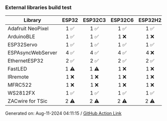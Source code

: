 ### External libraries build test

Library|ESP32|ESP32C3|ESP32C6|ESP32H2|ESP32S2|ESP32S3
-|:-:|:-:|:-:|:-:|:-:|:-:
Adafruit NeoPixel|1 :white_check_mark: |1 :white_check_mark: |1 :white_check_mark: |1 :white_check_mark: |1 :white_check_mark: |1 :white_check_mark: 
ArduinoBLE|1 :white_check_mark: |1 :white_check_mark: |1 :x: |1 :x: |N/A|1 :white_check_mark: 
ESP32Servo|1 :white_check_mark: |1 :white_check_mark: |1 :white_check_mark: |1 :white_check_mark: |1 :white_check_mark: |1 :white_check_mark: 
ESPAsyncWebServer|4 :white_check_mark: |4 :white_check_mark: |4 :white_check_mark: |4 :x: |4 :white_check_mark: |4 :white_check_mark: 
EthernetESP32|2 :white_check_mark: |2 :white_check_mark: |2 :white_check_mark: |2 :white_check_mark: |2 :white_check_mark: |2 :white_check_mark: 
FastLED|1 :warning: |1 :warning: |1 :x: |1 :x: |1 :x: |1 :warning: 
IRremote|1 :x: |1 :x: |1 :x: |1 :x: |1 :x: |1 :x: 
MFRC522|1 :x: |1 :x: |1 :x: |1 :x: |1 :x: |1 :x: 
WS2812FX|1 :white_check_mark: |1 :white_check_mark: |1 :white_check_mark: |1 :white_check_mark: |1 :white_check_mark: |1 :white_check_mark: 
ZACwire for TSic|2 :warning: |2 :warning: |2 :warning: |2 :warning: |2 :warning: |2 :warning: 


Generated on: Aug-11-2024 04:11:15
/ [GitHub Action Link](https://github.com/espressif/arduino-esp32/actions/runs/10336842936)
